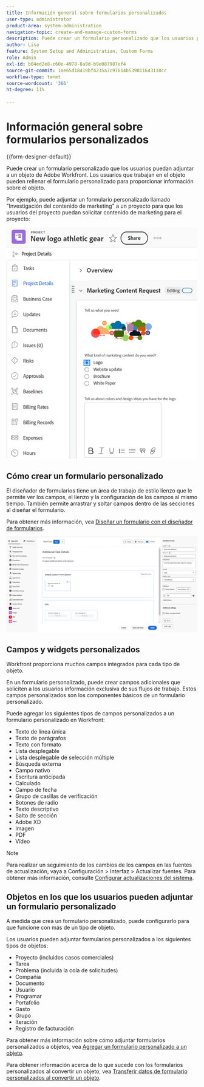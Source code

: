 ```yaml
---
title: Información general sobre formularios personalizados
user-type: administrator
product-area: system-administration
navigation-topic: create-and-manage-custom-forms
description: Puede crear un formulario personalizado que los usuarios puedan adjuntar a un objeto de Adobe Workfront. Los usuarios que trabajan en el objeto pueden rellenar el formulario personalizado para proporcionar información sobre el objeto.
author: Lisa
feature: System Setup and Administration, Custom Forms
role: Admin
exl-id: b04ed2e8-c60e-4978-8a9d-b9e087987ef4
source-git-commit: 1ae65d18419bf4235a7c97614b539811643110cc
workflow-type: tm+mt
source-wordcount: '366'
ht-degree: 11%

---
```


# Información general sobre formularios personalizados

<!--Audited: 12/2023-->

{{form-designer-default}}

Puede crear un formulario personalizado que los usuarios puedan adjuntar a un objeto de Adobe Workfront. Los usuarios que trabajan en el objeto pueden rellenar el formulario personalizado para proporcionar información sobre el objeto.

Por ejemplo, puede adjuntar un formulario personalizado llamado &quot;Investigación del contenido de marketing&quot; a un proyecto para que los usuarios del proyecto puedan solicitar contenido de marketing para el proyecto:

![](assets/see-image-details-page.png)

## Cómo crear un formulario personalizado

El diseñador de formularios tiene un área de trabajo de estilo lienzo que le permite ver los campos, el lienzo y la configuración de los campos al mismo tiempo. También permite arrastrar y soltar campos dentro de las secciones al diseñar el formulario.

Para obtener más información, vea [Diseñar un formulario con el diseñador de formularios](/help/quicksilver/administration-and-setup/customize-workfront/create-manage-custom-forms/form-designer/design-a-form/design-a-form.md).

![Diseñador de formularios de ejemplo](assets/form-designer-example.png)

## Campos y widgets personalizados

Workfront proporciona muchos campos integrados para cada tipo de objeto.

En un formulario personalizado, puede crear campos adicionales que soliciten a los usuarios información exclusiva de sus flujos de trabajo. Estos campos personalizados son los componentes básicos de un formulario personalizado.

Puede agregar los siguientes tipos de campos personalizados a un formulario personalizado en Workfront:

* Texto de línea única
* Texto de parágrafos
* Texto con formato
* Lista desplegable
* Lista desplegable de selección múltiple
* Búsqueda externa
* Campo nativo
* Escritura anticipada
* Calculado
* Campo de fecha
* Grupo de casillas de verificación
* Botones de radio
* Texto descriptivo
* Salto de sección
* Adobe XD
* Imagen
* PDF
* Vídeo

>[!NOTE]
>
>Para realizar un seguimiento de los cambios de los campos en las fuentes de actualización, vaya a Configuración > Interfaz > Actualizar fuentes. Para obtener más información, consulte [Configurar actualizaciones del sistema](/help/quicksilver/administration-and-setup/set-up-workfront/system-tracked-update-feeds/configure-system-updates.md).

## Objetos en los que los usuarios pueden adjuntar un formulario personalizado

A medida que crea un formulario personalizado, puede configurarlo para que funcione con más de un tipo de objeto.

Los usuarios pueden adjuntar formularios personalizados a los siguientes tipos de objetos:

* Proyecto (incluidos casos comerciales)
* Tarea
* Problema (incluida la cola de solicitudes)
* Compañía
* Documento
* Usuario
* Programar
* Portafolio
* Gasto
* Grupo
* Iteración
* Registro de facturación

Para obtener más información sobre cómo adjuntar formularios personalizados a objetos, vea [Agregar un formulario personalizado a un objeto](../../../workfront-basics/work-with-custom-forms/add-a-custom-form-to-an-object.md).

Para obtener información acerca de lo que sucede con los formularios personalizados al convertir un objeto, vea [Transferir datos de formulario personalizados al convertir un objeto](/help/quicksilver/administration-and-setup/customize-workfront/create-manage-custom-forms/transfer-custom-form-data-larger-item.md).

